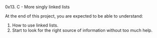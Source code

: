 
0x13. C - More singly linked lists

At the end of this project, you are expected to be able to understand:

1. How to use linked lists.
2. Start to look for the right source of information without too much help.
